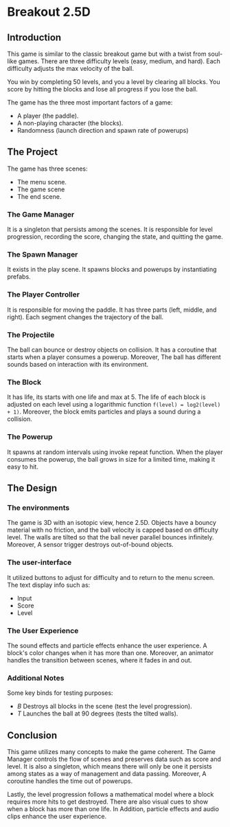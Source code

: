 # Breakout 2.5D

## Introduction

This game is similar to the classic breakout game but with a twist from soul-like games. There are three difficulty levels (easy, medium, and hard). Each difficulty adjusts the max velocity of the ball.

You win by completing 50 levels, and you a level by clearing all blocks. You score by hitting the blocks and lose all progress if you lose the ball.

The game has the three most important factors of a game:

* A player (the paddle).
* A non-playing character (the blocks).
* Randomness (launch direction and spawn rate of powerups)

## The Project

The game has three scenes:

* The menu scene.
* The game scene
* The end scene.

### The Game Manager

It is a singleton that persists among the scenes. It is responsible for level progression, recording the score, changing the state, and quitting the game.

### The Spawn Manager

It exists in the play scene. It spawns blocks and powerups by instantiating prefabs.

### The Player Controller

It is responsible for moving the paddle. It has three parts (left, middle, and right). Each segment changes the trajectory of the ball.

### The Projectile

The ball can bounce or destroy objects on collision. It has a coroutine that starts when a player consumes a powerup. Moreover, The ball has different sounds based on interaction with its environment.

### The Block

It has life, its starts with one life and max at 5. The life of each block is adjusted on each level using a logarithmic function `f(level) = log2(level) + 1)`. Moreover, the block emits particles and plays a sound during a collision.

### The Powerup

It spawns at random intervals using invoke repeat function. When the player consumes the powerup, the ball grows in size for a limited time, making it easy to hit.

## The Design

### The environments

The game is 3D with an isotopic view, hence 2.5D. Objects have a bouncy material with no friction, and the ball velocity is capped based on difficulty level. The walls are tilted so that the ball never parallel bounces infinitely. Moreover, A sensor trigger destroys out-of-bound objects.

### The user-interface

It utilized buttons to adjust for difficulty and to return to the menu screen.
The text display info such as:

* Input
* Score
* Level

### The User Experience

The sound effects and particle effects enhance the user experience. A block's color changes when it has more than one. Moreover, an animator handles the transition between scenes, where it fades in and out.

### Additional Notes

Some key binds for testing purposes:

* _B_ Destroys all blocks in the scene (test the level progression).
* _T_ Launches the ball at 90 degrees (tests the tilted walls).

## Conclusion

This game utilizes many concepts to make the game coherent. The Game Manager controls the flow of scenes and preserves data such as score and level. It is also a singleton, which means there will only be one it persists among states as a way of management and data passing. Moreover, A coroutine handles the time out of powerups.

Lastly, the level progression follows a mathematical model where a block requires more hits to get destroyed. There are also visual cues to show when a block has more than one life. In Addition, particle effects and audio clips enhance the user experience.
